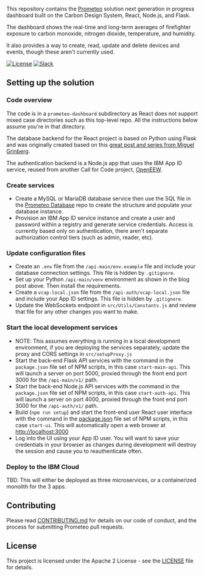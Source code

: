 This repository contains the [Prometeo](https://github.com/Code-and-Response/Prometeo) solution next generation in progress dashboard built on the Carbon Design System, React, Node.js, and Flask. 

The dashboard shows the real-time and long-term averages of firefighter exposure to carbon monoxide, nitrogen dioxide, temperature, and humidity. 

It also provides a way to create, read, update and delete devices and events, though these aren't currently used.

[![License](https://img.shields.io/badge/License-Apache2-blue.svg)](https://www.apache.org/licenses/LICENSE-2.0) [![Slack](https://img.shields.io/badge/Join-Slack-blue)](https://callforcode.org/slack)

## Setting up the solution

### Code overview

The code is in a `prometeo-dashboard` subdirectory as React does not support mixed case directories such as this top-level repo. All the instructions below assume you're in that directory.

The database backend for the React project is based on Python using Flask and was originally created based on this [great post and series from Miguel Grinberg](https://blog.miguelgrinberg.com/post/how-to-create-a-react--flask-project). 

The authentication backend is a Node.js app that uses the IBM App ID service, reused from another Call for Code project, [OpenEEW](https://github.com/openeew/openeew-dashboard).

### Create services

* Create a MySQL or MariaDB database service then use the SQL file in the [Prometeo Database](https://github.com/Call-for-Code/Prometeo-Database) repo to create the structure and populate your database instance. 
* Provision an IBM App ID service instance and create a user and password within a registry and generate service credentials. Access is currently based only on authentication, there aren't separate authorization control tiers (such as admin, reader, etc).

### Update configuration files

* Create an `.env` file from the `/api-main/env.example` file and include your database connection settings. This file is hidden by `.gitignore`.
* Set up your Python `/api-main/venv` environment as shown in the blog post above. Then install the requirements.
* Create a `vcap-local.json` file from the `/api-auth/vcap-local.json` file and include your App ID settings. This file is hidden by `.gitignore`.
* Update the WebSockets endpoint in `src/Utils/Constants.js` and review that file for any other changes you want to make.

### Start the local development services

* NOTE: This assumes everything is running in a local development environment, if you are deploying the services separately, update the proxy and CORS settings in `src/setupProxy.js`
* Start the back-end Flask API services with the command in the `package.json` file set of NPM scripts, in this case `start-main-api`. This will launch a server on port 5000, proxied through the front end port 3000 for the `/api-main/v1/` path.
* Start the back-end Node.js API services with the command in the `package.json` file set of NPM scripts, in this case `start-auth-api`. This will launch a server on port 4000, proxied through the front end port 3000 for the `/api-auth/v1/` path.
* Build (`npm run setup`) and start the front-end user React user interface with the command in the [package.json](https://github.com/Call-for-Code/Prometeo-Dashboard/blob/master/prometeo-dashboard/package.json#L35) file set of NPM scripts, in this case `start-ui`. This will automatically open a web brower at [http://localhost:3000](http://localhost:3000)
* Log into the UI using your App ID user. You will want to save your credentials in your browser as changes during development will destroy the session and cause you to reauthenticate often.

### Deploy to the IBM Cloud

TBD. This will either be deployed as three microservices, or a containerized monolith for the 3 apps.

## Contributing

Please read [CONTRIBUTING.md](CONTRIBUTING.md) for details on our code of conduct, and the process for submitting Prometeo pull requests.

## License

This project is licensed under the Apache 2 License - see the [LICENSE](LICENSE) file for details.
